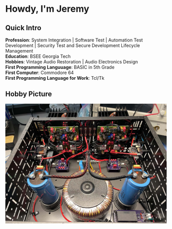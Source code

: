 # Howdy, I'm Jeremy

## Quick Intro
**Profession**: System Integration | Software Test | Automation Test Development | Security Test and Secure Development Lifecycle Management\
**Education**: BSEE Georgia Tech\
**Hobbies**: Vintage Audio Restoration | Audio Electronics Design\
**First Programming Languuage**: BASIC in 5th Grade\
**First Computer**: Commodore 64\
**First Programming Language for Work**: Tcl/Tk

## Hobby Picture
![Picture of my homebrew amp.](/LOWTIM.jpg)
